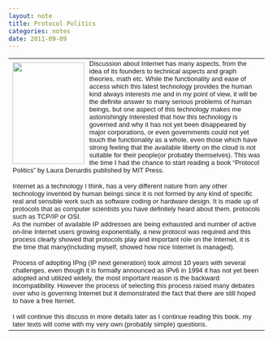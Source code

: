 ```yaml
---
layout: note
title: Protocol Politics
categories: notes
date: 2011-09-09
---
```

<div class="entry-content"><div xmlns="http://www.w3.org/1999/xhtml"><table cellspacing="0" class="sites-layout-name-one-column sites-layout-hbox"><tbody><tr><td class="sites-layout-tile sites-tile-name-content-1"><div dir="ltr">
<div>
<div style="margin:5px 10px 0px 0px;display:inline;float:left"><a href="../../notes/protocolpolitics/9780262042574-f30.jpg?attredirects=0/index.html" imageanchor="1"><img border="0" height="200" src="https://sites.google.com/site/btabibian/_/rsrc/1315596994306/notes/protocolpolitics/9780262042574-f30.jpg" width="141"/></a></div><font face="arial,sans-serif"><font size="2">Discussion about Internet has many aspects, from the idea of its founders to technical aspects and graph theories, math etc. While the functionality and ease of access which this latest technology provides the human kind always interests me and in my point of view, it will be the definite answer to many serious problems of human beings, but one aspect of this technology makes me astonishingly interested that how this technology is governed and why it has not yet been disappeared by major corporations, or even governments could not yet touch the functionality as a whole, even those which have strong feeling that the available liberty on the cloud is not suitable for their people(or probably themselves). This was the time I had the chance to start reading a book “Protocol Politics” by Laura Denardis published by MIT Press. </font></font>
<p style="line-height:normal;margin-bottom:0pt"><span style="font-family:Times New Roman,serif"><font face="arial,sans-serif"><font size="2">Internet as a technology I think, has a very different nature from any other technology invented by human beings since it is not formed by any kind of specific real and sensible work such as software coding or hardware design. It is made up of protocols that as computer scientists you have definitely heard about them, protocols such as TCP/IP or OSI.</font></font></span></p></div><div><span style="font-family:Times New Roman,serif"><font face="arial,sans-serif"><font size="2">As the number of available IP addresses are being exhausted and number of active on-line Internet users growing exponentially, a new protocol was required and this process clearly showed that protocols play and important role on the Internet, it is the time that many(including myself, showed how nice Internet is managed). </font></font><span><font face="arial,sans-serif"><font size="2"> </font></font></span></span></div><div>
<p style="line-height:normal;margin-bottom:0pt"><span style="font-family:Times New Roman,serif"><font face="arial,sans-serif"><font size="2">Process of adopting IPng (IP next generation) took almost 10 years with several challenges, even though it is formally announced as IPv6 in 1994 it has not yet been adopted and utilized widely, the most important reason is the backward incompatibility. However the process of selecting this process raised many debates over who is governing Internet but it demonstrated the fact that there are still hoped to have a free Iternet.</font></font></span></p>
<p style="line-height:normal;margin-bottom:0pt"><span style="font-family:Times New Roman,serif"><font face="arial,sans-serif"><font size="2">I will continue this discuss in more details later as I continue reading this book. my later texts will come with my very own (probably simple) questions.</font></font></span></p></div></div></td></tr></tbody></table></div></div>